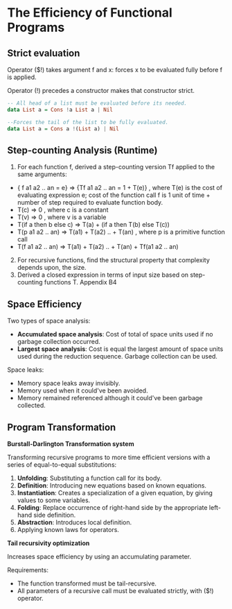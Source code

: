 # The Efficiency of Functional Programs
## Strict evaluation
Operator ($!) takes argument f and x: forces x to be evaluated fully before f is applied.

Operator (!) precedes a constructor makes that constructor strict.
```haskell
-- All head of a list must be evaluated before its needed.
data List a = Cons !a List a | Nil

--Forces the tail of the list to be fully evaluated.
data List a = Cons a !(List a) | Nil
```
## Step-counting Analysis (Runtime)
1. For each function f, derived a step-counting version Tf applied to the same arguments:
- { f a1 a2 .. an = e} => {Tf a1 a2 .. an = 1 + T(e)}	, where T(e) is the cost of evaluating expression e; cost of the function call f is 1 unit of time + number of step required to evaluate function body.
- T(c) => 0	, where c is a constant
- T(v) => 0	, where v is a variable
- T(if a then b else c) => T(a) + (if a then T(b) else T(c))
- T(p a1 a2 .. an) => T(a1) + T(a2) .. + T(an)	    , where p is a primitive function call
- T(f a1 a2 .. an) => T(a1) + T(a2) .. + T(an) + Tf(a1 a2 .. an)
2. For recursive functions, find the structural property that complexity depends upon, the size.
3. Derived a closed expression in terms of input size based on step-counting functions T. Appendix B4
## Space Efficiency
Two types of space analysis:
- __Accumulated space analysis__: Cost of total of space units used if no garbage collection occurred.
- __Largest space analysis__: Cost is equal the largest amount of space units used during the reduction sequence. Garbage collection can be used.

Space leaks:
- Memory space leaks away invisibly.
- Memory used when it could've been avoided.
- Memory remained referenced although it could've been garbage collected.
## Program Transformation
__Burstall-Darlington Transformation system__

Transforming recursive programs to more time efficient versions with a series of equal-to-equal substitutions: 
1. __Unfolding__: Substituting a function call for its body.
2. __Definition__: Introducing new equations based on known equations.
3. __Instantiation__: Creates a specialization of a given equation, by giving values to some variables.
4. __Folding__: Replace occurrence of right-hand side by the appropriate left-hand side definition.
5. __Abstraction__: Introduces local definition.
6. Applying known laws for operators.

__Tail recursivity optimization__

Increases space efficiency by using an accumulating parameter.

Requirements:
- The function transformed must be tail-recursive.
- All parameters of a recursive call must be evaluated strictly, with ($!) operator. 
